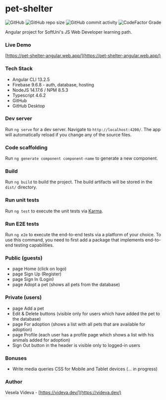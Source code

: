# pet-shelter
![GitHub](https://img.shields.io/github/license/VeselaVideva/pet-shelter?color=blue&style=for-the-badge) ![GitHub repo size](https://img.shields.io/github/repo-size/VeselaVideva/pet-shelter?style=for-the-badge) ![GitHub commit activity](https://img.shields.io/github/commit-activity/m/VeselaVideva/pet-shelter?label=commits&style=for-the-badge) ![CodeFactor Grade](https://img.shields.io/codefactor/grade/github/VeselaVideva/pet-shelter/master?style=for-the-badge)

Angular project for SoftUni's JS Web Developer learning path.

### Live Demo
[https://pet-shelter-angular.web.app/](https://pet-shelter-angular.web.app/)

### Tech Stack

- Angular CLI 13.2.5
- Firebase 9.6.8 - auth, database, hosting
- NodeJS 14.17.6 / NPM 8.5.3
- Typescript 4.6.2
- GitHub
- GitHub Desktop

### Dev server

Run `ng serve` for a dev server. Navigate to `http://localhost:4200/`. The app will automatically reload if you change any of the source files.

### Code scaffolding

Run `ng generate component component-name` to generate a new component.

### Build

Run `ng build` to build the project. The build artifacts will be stored in the `dist/` directory.

### Run unit tests

Run `ng test` to execute the unit tests via [Karma](https://karma-runner.github.io).

### Run E2E tests

Run `ng e2e` to execute the end-to-end tests via a platform of your choice. To use this command, you need to first add a package that implements end-to-end testing capabilities.

### Public (guests)

- page Home (click on logo)
- page Sign Up (Register) 
- page Sign In (Login) 
- page Adopt a pet (shows all pets from the database)

### Private (users)

- page Add a pet 
- Edit & Delete buttons (visible only for users which have added the pet to the database)
- page For adoption (shows a list with all pets that are available for adoption)
- page Profile (each user has a profile page which shows a list with his animals added for adoption)
- Sign Out button in the header is visible only to logged-in users

### Bonuses

- Write media queries CSS for Mobile and Tablet devices (... in progress)

### Author
Vesela Videva - [https://videva.dev/](https://videva.dev/)
